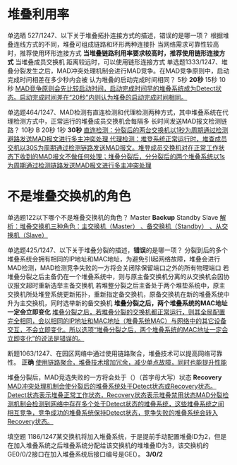 

# 堆叠利用率
单选晒
527/1247、以下关于堆叠拓扑连接方式的描述，错误的是哪一项？
根据堆叠连线方式的不同，堆叠可组成链路和环形两种连接扑
当网络需求可靠性较高时，推荐使用环形连接方式
**当堆叠链路利用率要求较高时，推荐使用链形连接方式**
当堆叠成员交换机 距离较远时，可以使用链形连接方式
单选题1333/1247、堆叠分裂发生之后，MAD冲突处理机制会进行MAD竞争。在MAD竞争原则中，启动完成时问相差在多少秒内会被
认为堆叠的启动完成时间相同？
5秒
**20秒**
15秒
10秒
<u>MAD竞争原则会先比较启动时间，启动完成时间早的堆叠系统成为Detect状态。启动完成时间差在“20秒”内则认为堆叠的启动完成时间相同。</u>

单选题464/1247、MAD检测有直连检测和代理检测两种方式，其中堆叠系统在代理检测方式中，正常运行的堆叠成员交换机会每隔多
长时间发送MAD报文检测链路？
10秒
B
20秒
1秒
**30秒**
<u>直连检测：分裂后的两台交换机以1秒为周期通过检测 避路发送MAD报文进行多主冲奕处理
代理检测：堆登系统正常运行时，堆查成员交机以30S为周期通过检测链路发送MAD报文。堆登成员交换机对在正常工作状态下收到的MAD报文不做任何处理；堆叠分裂后，分分裂后的两个堆叠系统以1s为周期通过检测链路发送MAD报文进行多主冲突处理</u>

# 不是堆叠交换机的角色
单选题122以下哪个不是堆叠交换机的角色？
Master
**Backup**
Standby
Slave
<u>解析：堆叠交换机三种角色：主交换机（Master） 、备交换机（Standby） 、从交换机（Slave）</u>

单选题425/1247、以下关于堆叠分裂的描述，**错误**的是哪一项？
分裂到后的多个堆叠系统会拥有相同的IP地址和MAC地址，为避免引I起网络故障，堆叠会进行MAD检测，MAD检测竞争失败的一方将会关闭除保留端口之外的所有物理端口
若堆叠分裂之后主备仍在一个堆叠系统中，则与原主备交换机分离的从交换机会因协议报文超时重新选举主备交换机
若堆整分裂之后主备处于两个堆垫系统中，原主交换机所处堆登系统更新拓扑，重新指定备交换机，原备交换机在新的堆叠系统中升为主交换机，同时选举新的备交换机
**堆叠分裂之后，两个堆叠系统的MAC地址一定会立即变化**
<u>堆叠分裂之后，若堆叠分裂的交换机都正常运行，则其全局配置完全相同，会以相同的IP地址和MAC地址（堆叠系统MAC）与网络中的其它设备交互，不会立即变化。所以选项“堆叠分裂之后，两个堆叠系统的MAC地址一定会立即变化”的说法是错误的。</u>




断题1063/1247、在园区网络中通过使用链路聚合，堆叠技术可以提高网络可靠性。
**正确**
<u>使用链路聚合，堆叠技术增加冗余，减少单点故障，同时也能提升性能</u>

堆叠分裂后，MAD竞选失败的一方将会处于（）（首字母大写）状态
**Recovery**
<u>MAD冲突处理机制会使分裂后的堆叠系统处于Detect状态或Recovery状态。Detect状态表示堆叠正常工作状态，Recovery状态表示堆叠禁用状态MAD分裂检测机制会检测到网络中存在多个处于Detect状态的堆叠系统，这些堆叠系统之间相互竞争，竞争成功的堆叠系统保持Detect状态，竞争失败的堆叠系统会转入Recovery状态。</u>

填空题 1186/1247某交换机将加入堆叠系统，于是提前手动配置堆叠ID为2，但是在加入堆叠系统之后堆叠系统分配给该交换机的堆堆叠ID为3，该交换机的GE0/0/2接口在加入堆叠系统后接口编号是GE(）。
**3/0/2**